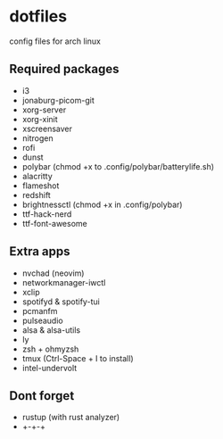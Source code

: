 # dotfiles
config files for arch linux

## Required packages
- i3
- jonaburg-picom-git
- xorg-server
- xorg-xinit
- xscreensaver
- nitrogen
- rofi
- dunst
- polybar (chmod +x to .config/polybar/batterylife.sh)
- alacritty
- flameshot
- redshift
- brightnessctl (chmod +x in .config/polybar)
- ttf-hack-nerd
- ttf-font-awesome

## Extra apps
- nvchad (neovim)
- networkmanager-iwctl
- xclip
- spotifyd & spotify-tui
- pcmanfm
- pulseaudio
- alsa & alsa-utils
- ly
- zsh + ohmyzsh
- tmux (Ctrl-Space + I to install)
- intel-undervolt

## Dont forget
- rustup (with rust analyzer)
- +-+-+
